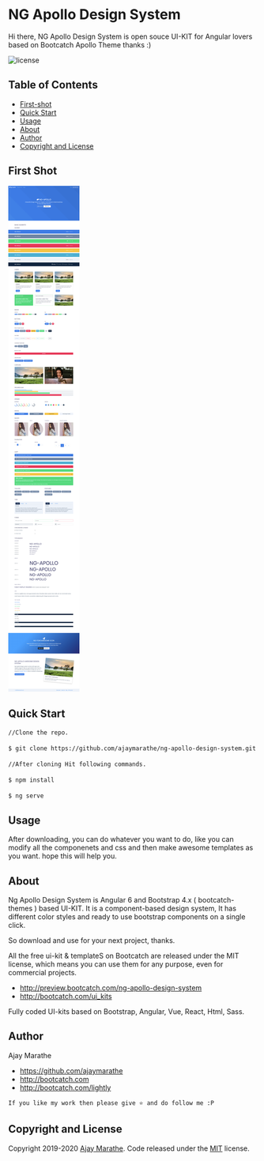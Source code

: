 # NG Apollo Design System
Hi there, NG Apollo Design System is open souce UI-KIT for Angular lovers based on Bootcatch Apollo Theme thanks :)

![license](https://img.shields.io/badge/license-MIT-blue.svg)

## Table of Contents

* [First-shot](#first-shot)
* [Quick Start](#quick-start)
* [Usage](#usage)
* [About](#about)
* [Author](#author)
* [Copyright and License](#copyright-and-license)

## First Shot
[![card-blog](https://raw.githubusercontent.com/ajaymarathe/image-store/master/ng-uikit/ng-apollo.png)](http://preview.bootcatch.com/ng-apollo-design-system)

## Quick Start
```
//Clone the repo.

$ git clone https://github.com/ajaymarathe/ng-apollo-design-system.git  

//After cloning Hit following commands.

$ npm install

$ ng serve
```

## Usage

After downloading, you can do whatever you want to do, like you can modify all the componenets and css and then make awesome templates as you want.
hope this will help you.

## About

Ng Apollo Design System is Angular 6 and Bootstrap 4.x ( bootcatch-themes ) based UI-KIT. It is a component-based design system, It has different color styles and ready to use bootstrap components on a single click.

So download and use for your next project, thanks.

All the free ui-kit & templateS on Bootcatch are released under the MIT license, which means you can use them for any purpose, even for commercial projects.

* http://preview.bootcatch.com/ng-apollo-design-system
* http://bootcatch.com/ui_kits

Fully coded UI-kits based on Bootstrap, Angular, Vue, React, Html, Sass.

## Author

Ajay Marathe

+ https://github.com/ajaymarathe
+ http://bootcatch.com
+ http://bootcatch.com/lightly
```
If you like my work then please give ⭐ and do follow me :P
```

## Copyright and License

Copyright 2019-2020 [Ajay Marathe](https://github.com/ajaymarathe). Code released under the [MIT](https://github.com/ajaymarathe/ng-apollo-design-system/blob/master/LICENSE) license.


